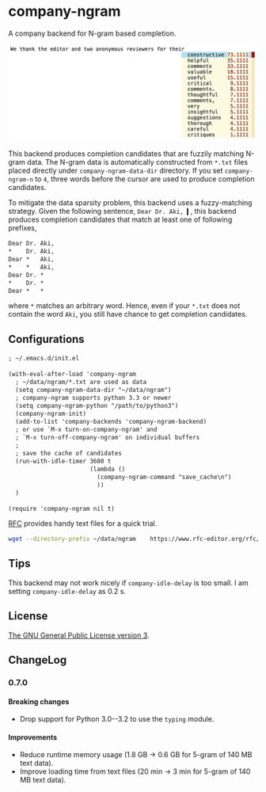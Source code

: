 # company-ngram

A company backend for N-gram based completion.

![](screenshot.jpg)

This backend produces completion candidates that are fuzzily matching N-gram data.
The N-gram data is automatically constructed from `*.txt` files placed directly under `company-ngram-data-dir` directory.
If you set `company-ngram-n` to `4`, three words before the cursor are used to produce completion candidates.

To mitigate the data sparsity problem, this backend uses a fuzzy-matching strategy.
Given the following sentence, `Dear Dr. Aki, ▍`, this backend produces completion candidates that match at least one of following prefixes,

```
Dear Dr. Aki,
*    Dr. Aki,
Dear *   Aki,
*    *   Aki,
Dear Dr. *
*    Dr. *
Dear *   *
```

where `*` matches an arbitrary word.
Hence, even if your `*.txt` does not contain the word `Aki`, you still have chance to get completion candidates.

## Configurations

```elisp
; ~/.emacs.d/init.el

(with-eval-after-load 'company-ngram
  ; ~/data/ngram/*.txt are used as data
  (setq company-ngram-data-dir "~/data/ngram")
  ; company-ngram supports python 3.3 or newer
  (setq company-ngram-python "/path/to/python3")
  (company-ngram-init)
  (add-to-list 'company-backends 'company-ngram-backend)
  ; or use `M-x turn-on-company-ngram' and
  ; `M-x turn-off-company-ngram' on individual buffers
  ;
  ; save the cache of candidates
  (run-with-idle-timer 3600 t
                       (lambda ()
                         (company-ngram-command "save_cache\n")
                         ))
  )

(require 'company-ngram nil t)
```

[RFC](http://www.rfc-editor.org/rfc-index.html) provides handy text files for a quick trial.

```bash
wget --directory-prefix ~/data/ngram    https://www.rfc-editor.org/rfc/rfc{5661,6716,4949}.txt
```

## Tips

This backend may not work nicely if `company-idle-delay` is too small.
I am setting `company-idle-delay` as 0.2 s.

## License

[The GNU General Public License version 3](http://www.gnu.org/licenses/).

## ChangeLog

### 0.7.0

#### Breaking changes

- Drop support for Python 3.0--3.2 to use the `typing` module.

#### Improvements

- Reduce runtime memory usage (1.8 GB -> 0.6 GB for 5-gram of 140 MB text data).
- Improve loading time from text files (20 min -> 3 min for 5-gram of 140 MB text data).
